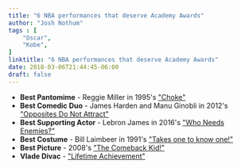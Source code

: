 ```yaml
---
title: "6 NBA performances that deserve Academy Awards"
author: "Josh Nothum"
tags : [
    "Oscar",
    "Kobe",
]
linktitle: "6 NBA performances that deserve Academy Awards"
date: 2018-03-06T21:44:45-06:00
draft: false
---
```


* __Best Pantomime__ - Reggie Miller in 1995's ["Choke"](https://youtu.be/Jd4Tejb14zI?t=45s)
* __Best Comedic Duo__ - James Harden and Manu Ginobli in 2012's  ["Opposites Do Not Attract"](https://youtu.be/jQ247wtv8hU?t=3s)
* __Best Supporting Actor__ - Lebron James in 2016's ["Who Needs Enemies?"](https://youtu.be/0Jto1kBa8Qc)
* __Best Costume__ - Bill Laimbeer in 1991's ["Takes one to know one!"](https://youtu.be/YtKyto07Kz4?t=1m36s)
* __Best Picture__ - 2008's ["The Comeback Kid!"](https://www.youtube.com/watch?v=o80WOuUr5bs)
* __Vlade Divac__ - ["Lifetime Achievement"](http://ballislife.com/tribute-to-the-king-of-flops-underrated-vlade-divac/)